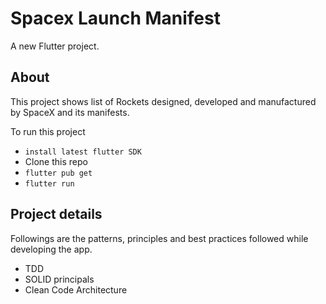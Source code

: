 # Spacex Launch Manifest

A new Flutter project.

## About

This project shows list of Rockets designed, developed and manufactured by SpaceX and its manifests.

To run this project

- `install latest flutter SDK`
- Clone this repo
- `flutter pub get`
- `flutter run`

## Project details

Followings are the patterns, principles and best practices followed while developing the app.

- TDD
- SOLID principals
- Clean Code Architecture
